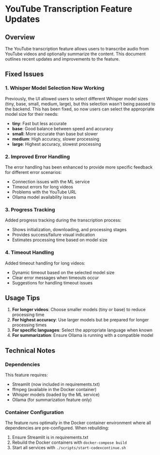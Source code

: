 # YouTube Transcription Feature Updates

## Overview

The YouTube transcription feature allows users to transcribe audio from YouTube videos and optionally summarize the content. This document outlines recent updates and improvements to the feature.

## Fixed Issues

### 1. Whisper Model Selection Now Working

Previously, the UI allowed users to select different Whisper model sizes (tiny, base, small, medium, large), but this selection wasn't being passed to the backend. This has been fixed, so now users can select the appropriate model size for their needs:
- **tiny**: Fast but less accurate
- **base**: Good balance between speed and accuracy
- **small**: More accurate than base but slower
- **medium**: High accuracy, slower processing
- **large**: Highest accuracy, slowest processing

### 2. Improved Error Handling

The error handling has been enhanced to provide more specific feedback for different error scenarios:
- Connection issues with the ML service
- Timeout errors for long videos
- Problems with the YouTube URL
- Ollama model availability issues

### 3. Progress Tracking

Added progress tracking during the transcription process:
- Shows initialization, downloading, and processing stages
- Provides success/failure visual indication
- Estimates processing time based on model size

### 4. Timeout Handling

Added timeout handling for long videos:
- Dynamic timeout based on the selected model size
- Clear error messages when timeouts occur
- Suggestions for handling timeout issues

## Usage Tips

1. **For longer videos**: Choose smaller models (tiny or base) to reduce processing time
2. **For highest accuracy**: Use larger models but be prepared for longer processing times
3. **For specific languages**: Select the appropriate language when known
4. **For summarization**: Ensure Ollama is running with a compatible model

## Technical Notes

### Dependencies

This feature requires:
- Streamlit (now included in requirements.txt)
- ffmpeg (available in the Docker container)
- Whisper models (loaded by the ML service)
- Ollama (for summarization feature only)

### Container Configuration

The feature runs optimally in the Docker container environment where all dependencies are pre-configured. When rebuilding:
1. Ensure Streamlit is in requirements.txt
2. Rebuild the Docker containers with `docker-compose build`
3. Start all services with `./scripts/start-codexcontinue.sh`
